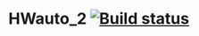 # HWauto_2 [![Build status](https://ci.appveyor.com/api/projects/status/pxica570tx5276qv?svg=true)](https://ci.appveyor.com/project/Tohage/hwauto-2)

